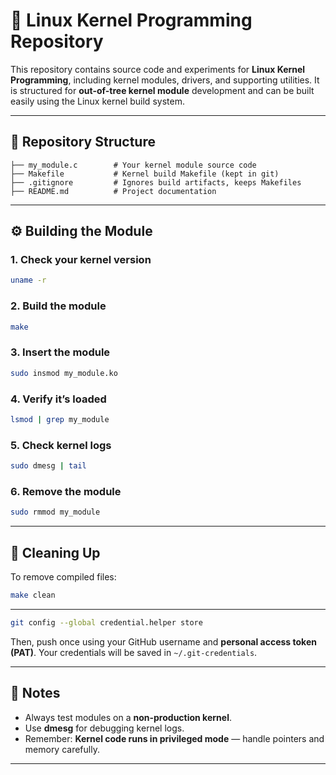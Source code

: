 # 🧩 Linux Kernel Programming Repository

This repository contains source code and experiments for **Linux Kernel Programming**, including kernel modules, drivers, and supporting utilities.
It is structured for **out-of-tree kernel module** development and can be built easily using the Linux kernel build system.

---

## 📁 Repository Structure

```
├── my_module.c        # Your kernel module source code
├── Makefile           # Kernel build Makefile (kept in git)
├── .gitignore         # Ignores build artifacts, keeps Makefiles
├── README.md          # Project documentation
```

---

## ⚙️ Building the Module

### 1. Check your kernel version

```bash
uname -r
```

### 2. Build the module

```bash
make
```

### 3. Insert the module

```bash
sudo insmod my_module.ko
```

### 4. Verify it’s loaded

```bash
lsmod | grep my_module
```

### 5. Check kernel logs

```bash
sudo dmesg | tail
```

### 6. Remove the module

```bash
sudo rmmod my_module
```

---

## 🧹 Cleaning Up

To remove compiled files:

```bash
make clean
```

---


```bash
git config --global credential.helper store
```

Then, push once using your GitHub username and **personal access token (PAT)**.
Your credentials will be saved in `~/.git-credentials`.

---

## 🧠 Notes

* Always test modules on a **non-production kernel**.
* Use **dmesg** for debugging kernel logs.
* Remember: **Kernel code runs in privileged mode** — handle pointers and memory carefully.

---


